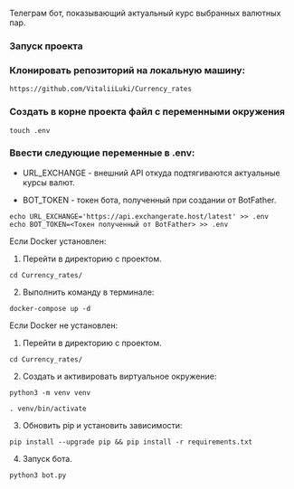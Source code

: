 Телеграм бот, показывающий актуальный курс выбранных валютных пар.

### Запуск проекта

### Клонировать репозиторий на локальную машину:

```
https://github.com/VitaliiLuki/Currency_rates
```

### Создать в корне проекта файл с переменными окружения

```
touch .env
```

### Ввести следующие переменные в .env:

- URL_EXCHANGE - внешний API откуда подтягиваются актуальные курсы валют.

- BOT_TOKEN - токен бота, полученный при создании от BotFather.

```
echo URL_EXCHANGE='https://api.exchangerate.host/latest' >> .env
echo BOT_TOKEN=<Токен полученный от BotFather> >> .env
```

Если Docker установлен:

1. Перейти в директорию с проектом.

```
cd Currency_rates/
```

2. Выполнить команду в терминале:

```
docker-compose up -d
```

Если Docker не установлен:

1. Перейти в директорию с проектом.

```
cd Currency_rates/
```

2. Cоздать и активировать виртуальное окружение:

```
python3 -m venv venv
```

```
. venv/bin/activate
```

3. Обновить pip и установить зависимости:

```
pip install --upgrade pip && pip install -r requirements.txt
```

4. Запуск бота.

```
python3 bot.py
```
